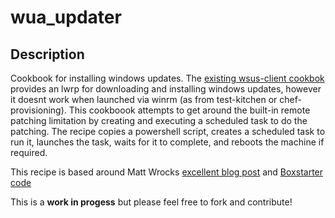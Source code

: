 # wua_updater

## Description
Cookbook for installing windows updates. The [existing wsus-client cookbok](https://github.com/criteo-cookbooks/wsus-client)
provides an lwrp for downloading and installing windows updates, however it doesnt work when launched via winrm
(as from test-kitchen or chef-provisioning).
This cookboook attempts to get around the built-in remote patching limitation by creating and executing a scheduled task
to do the patching.  The recipe copies a powershell script, creates a scheduled task to run it, launches the task, waits
for it to complete, and reboots the machine if required.


This recipe is based around Matt Wrocks 
[excellent blog post](http://www.hurryupandwait.io/blog/safely-running-windows-automation-operations-that-typically-fail-over-winrm-or-powershell-remoting?rq=windows%20updates)
and [Boxstarter code](https://github.com/mwrock/boxstarter/blob/master/BoxStarter.Common/Invoke-FromTask.ps1)


This is a **work in progess** but please feel free to fork and contribute!

